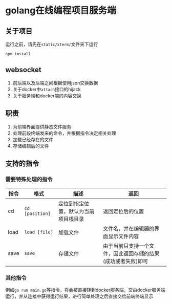 # golang在线编程项目服务端

## 关于项目

运行之前，请先在`static/xterm/`文件夹下运行
  ```bash
  npm install
  ```

## websocket

1. 前后端以及后端之间根据使用json交换数据
1. 关于docker中`attach`接口的hijack
1. 关于服务端和docker端的内容交换

## 职责

1. 为前端界面提供静态文件服务
1. 处理前段终端发来的命令，并根据指令决定相关处理
1. 加载已经存在的文件
1. 存储编辑后的文件

## 支持的指令

### 需要特殊处理的指令

|指令|格式|描述|返回|
|--|--|--|--|
|cd|`cd [position]`|定位到指定位置，默认为当前项目根目录|返回定位后的位置|
|load|`load [file]`|加载文件|文件名，并在编辑器的界面显示文件内容|
|save|`save`|存储文件|由于当前只支持一个文件，因此返回存储的结果(成功或者失败)即可|

### 其他指令

例如`go run main.go`等指令，将会被直接转到docker服务端，交由docker服务端运行，并从连接中获得运行结果，进行简单处理之后直接交给前端终端显示